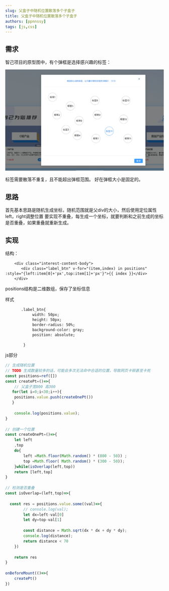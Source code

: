 ```yaml
---
slug: 父盒子中随机位置散落多个子盒子
title: 父盒子中随机位置散落多个子盒子
authors: [ppnnssy]
tags: [js,css]
---
```


## 需求
智己项目的原型图中，有个弹框是选择感兴趣的标签：

![alt text](image.png)

标签需要散落不重复，且不能超出弹框范围。
好在弹框大小是固定的。

## 思路
首先基本思路是随机生成坐标，随机范围就是父div的大小，然后使用定位属性left，right调整位置
要实现不重叠，每生成一个坐标，就要判断和之前生成的坐标是否重叠，如果重叠就重新生成。

## 实现
结构：

```
    <div class="interest-content-body">
       <div class="label_btn" v-for="(item,index) in positions" :style="{left:item[0]+'px',top:item[1]+'px'}">{{ index }}</div>
    </div>
```
positions结构是二维数组，保存了坐标信息

样式
```
       .label_btn{
            width: 50px;
            height: 50px;
            border-radius: 50%;
            background-color: gray;
            position: absolute;
          
        }
```

js部分
```js
// 生成随机位置
// TODO 生成数量较多的话，可能会多次无法命中合适的位置，导致网页卡顿甚至卡死
const positions=ref([])
const createPt=()=>{
    // 父盒子宽800 高300
   for(let i=0;i<30;i++){
    positions.value.push(createOnePt()) 
   }

    console.log(positions.value);
}

// 创建一个位置
const createOnePt=()=>{
    let left
    ,top
    do{
        left =Math.floor(Math.random() * (800 - 50)) ;  
        top =Math.floor( Math.random() * (300 - 50));  
    }while(isOverlap(left,top))
    return [left,top]
}

// 检测是否重叠
const isOverlap=(left,top)=>{
   
  const res = positions.value.some((val)=>{
        // console.log(val);
        let dx=left-val[0]
        let dy=top-val[1]
       
        const distance = Math.sqrt(dx * dx + dy * dy);  
        console.log(distance);
        return distance < 70
    })

    return res
}

onBeforeMount(()=>{
    createPt()
})
```